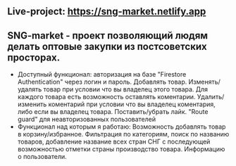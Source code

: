 ## Live-project: https://sng-market.netlify.app

## SNG-market - проект позволяющий людям делать оптовые закупки из постсоветских просторах. 

 * Доступный функционал: авторизация на базе "Firestore Authentication" через логин и пароль. Добавлять товар. Изменять/удалять товар при условии что вы владелец этого товара. Для каждого товара есть возможность оставлять коментарии. Удалить/изменить коментарий при условии что вы владелец коментария, либо если вы владелец товара. Поставить/убрать лайк. "Route guard" для неавторизованных пользователей 
  * Функционал над которым я работаю: Возможность добавлять товар в корзину/избранное. Фильтрация по категориям, поиск по названию товаров, добавление название всех стран СНГ с последующей возможностью отметки страны производство товара. Информацию о пользователи. 

